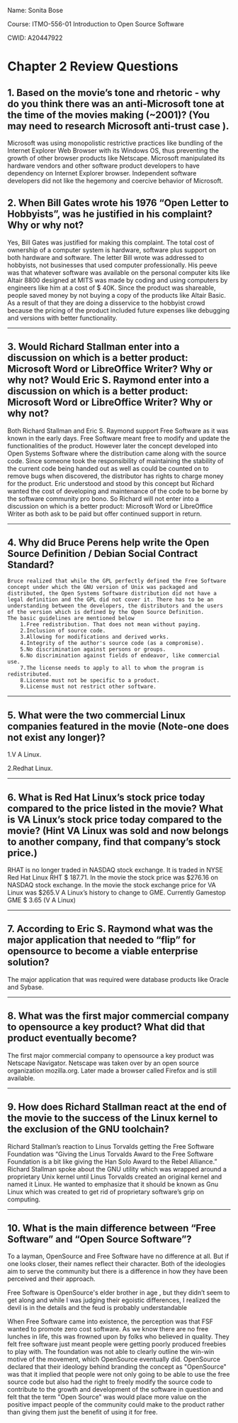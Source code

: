 Name: Sonita Bose

Course: ITMO-556-01 Introduction to Open Source Software

CWID: A20447922

								
# Chapter 2 Review Questions						

## 1.	Based on the movie’s tone and rhetoric - why do you think there was an anti-Microsoft tone at the time of the movies making (~2001)? (You may need to research Microsoft anti-trust case ).
Microsoft was using monopolistic restrictive practices like bundling of the Internet Explorer Web Browser with its Windows OS, thus preventing the growth of other browser products like Netscape. Microsoft manipulated its hardware vendors and other software product developers to have dependency on Internet Explorer browser. Independent software developers did not like the hegemony and coercive behavior of Microsoft.

## 2.	When Bill Gates wrote his 1976 “Open Letter to Hobbyists”, was he justified in his complaint? Why or why not?

Yes, Bill Gates was justified for making this complaint. The total cost of ownership of a computer system is hardware, software plus support on both hardware and software. The letter Bill wrote was addressed to hobbyists, not businesses that used computer professionally. His peeve was that whatever software was available on the personal computer kits like Altair 8800 designed at MITS was made by coding and using computers by engineers like him at a cost of $ 40K. Since the product was shareable, people saved money by not buying a copy of the products like Altair Basic. As a result of that they are doing a disservice to the hobbyist crowd because the pricing of the product included future expenses like debugging and versions with better functionality. 


---


## 3.	Would Richard Stallman enter into a discussion on which is a better product: Microsoft Word or LibreOffice Writer? Why or why not? Would Eric S. Raymond enter into a discussion on which is a better product: Microsoft Word or LibreOffice Writer? Why or why not?

Both Richard Stallman and Eric S. Raymond support Free Software as it was known in the early days. Free Software meant free to modify and update the functionalities of the product. However later the concept developed into Open Systems Software where the distribution came along with the source code. Since someone took the responsibility of maintaining the stability of the current code being handed out as well as could be counted on to remove bugs when discovered, the distributor has rights to charge money for the product. Eric understood and stood by this concept but Richard wanted the cost of developing and maintenance of the code to be borne by the software community pro bono. So Richard will not enter into a discussion on which is a better product: Microsoft Word or LibreOffice Writer as both ask to be paid but offer continued support in return.

---

## 4.	Why did Bruce Perens help write the Open Source Definition / Debian Social Contract Standard?

	Bruce realized that while the GPL perfectly defined the Free Software concept under which the GNU version of Unix was packaged and distributed, the Open Systems Software distribution did not have a legal definition and the GPL did not cover it. There has to be an understanding between the developers, the distributors and the users of the version which is defined by the Open Source Definition.
	The basic guidelines are mentioned below 
		1.Free redistribution. That does not mean without paying.
		2.Inclusion of source code.
		3.Allowing for modifications and derived works.
		4.Integrity of the author's source code (as a compromise).
		5.No discrimination against persons or groups.
		6.No discrimination against fields of endeavor, like commercial use.
		7.The license needs to apply to all to whom the program is redistributed.
		8.License must not be specific to a product.
		9.License must not restrict other software.

---


## 5.	What were the two commercial Linux companies featured in the movie (Note-one does not exist any longer)?
		
1.V A Linux.

2.Redhat Linux.
		
---

## 6.	What is Red Hat Linux’s stock price today compared to the price listed in the movie? What is VA Linux’s stock price today compared to the movie? (Hint VA Linux was sold and now belongs to another company, find that company’s stock price.) 
RHAT is no longer traded in NASDAQ stock exchange. It is traded in NYSE Red Hat Linux   RHT $ 187.71. In the movie the stock price was $276.16 on NASDAQ stock exchange.
In the movie the stock exchange price for VA Linux was $265.V A Linux’s history to change to GME. Currently Gamestop GME $ 3.65 (V A Linux)

---

## 7.	According to Eric S. Raymond what was the major application that needed to “flip” for opensource to become a viable enterprise  	solution? 

The major application that was required were database products like Oracle and Sybase.
	
---

## 8.	What was the first major commercial company to opensource a key product? What did that product eventually become? 

The first major commercial company to opensource a key product was Netscape Navigator. Netscape was taken over by an open source organization mozilla.org. Later made a browser called Firefox and is still available.

---

## 9.	How does Richard Stallman react at the end of the movie to the success of the Linux kernel to the exclusion of the GNU                   toolchain?
Richard Stallman’s reaction to Linus Torvalds getting the Free Software Foundation was 
“Giving the Linus Torvalds Award to the Free Software Foundation is a bit like giving the Han Solo Award to the Rebel Alliance.”
Richard Stallman spoke about the GNU utility which was wrapped around a proprietary Unix kernel until Linus Torvalds created an 	original kernel and named it Linux. He wanted to emphasize that it should be known as Gnu Linux which was created to get rid of 	proprietary software’s grip on computing.

---
## 10.	What is the main difference between “Free Software” and “Open Source Software”?

To a layman, OpenSource and Free Software have no difference at all. But if one looks closer, their names reflect their character. Both of the ideologies aim to serve the community but there is a difference in how they have been perceived and their approach.
	
Free Software is OpenSource's elder brother in age , but they didn’t seem to get along and while I was judging their egoistic differences, I realized the devil is in the details and the feud is probably understandable
	
When Free Software came into existence, the perception was that FSF wanted to promote zero cost software. As we know there are no free lunches in life, this was frowned upon by folks who believed in quality. They felt free software just meant people were getting poorly produced freebies to play with. The foundation was not able to clearly outline the win-win motive of the movement, which OpenSource eventually did. OpenSource declared that their ideology behind branding the concept as "OpenSource" was that it implied that people were not only going to be able to use the free source code but also had the right to freely modify the source code to contribute to the growth and development of the software in question and felt that the term "Open Source" was would place more value on the positive impact people of the community could make to the product rather than giving them just the benefit of using it for free.



